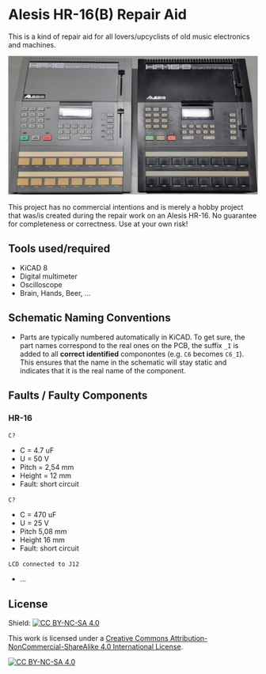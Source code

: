 # Alesis HR-16(B) Repair Aid

This is a kind of repair aid for all lovers/upcyclists of old music electronics and machines.

![Alesis HR16 and HR16-B on operating table](media/alesis_hr16_hr16b_op_table.jpg "Alesis HR16 and HR16-B on operating table")

This project has no commercial intentions and is merely a hobby project that was/is created during the repair work on an Alesis HR-16. No guarantee for completeness or correctness. Use at your own risk!

## Tools used/required

* KiCAD 8
* Digital multimeter
* Oscilloscope
* Brain, Hands, Beer, ...

## Schematic Naming Conventions

* Parts are typically numbered automatically in KiCAD. To get sure, the part names correspond to the real ones on the PCB, the suffix `_I` is added to all __correct identified__ componontes (e.g. `C6` becomes `C6_I`). This ensures that the name in the schematic will stay static and indicates that it is the real name of the component.


## Faults / Faulty Components

### HR-16

`C?`

* C = 4.7 uF
* U = 50 V
* Pitch = 2,54 mm
* Height = 12 mm
* Fault: short circuit

`C?`

* C = 470 uF
* U = 25 V
* Pitch 5,08 mm
* Height 16 mm
* Fault: short circuit

`LCD connected to J12`

* ...


## License

Shield: [![CC BY-NC-SA 4.0][cc-by-nc-sa-shield]][cc-by-nc-sa]

This work is licensed under a
[Creative Commons Attribution-NonCommercial-ShareAlike 4.0 International License][cc-by-nc-sa].

[![CC BY-NC-SA 4.0][cc-by-nc-sa-image]][cc-by-nc-sa]

[cc-by-nc-sa]: http://creativecommons.org/licenses/by-nc-sa/4.0/
[cc-by-nc-sa-image]: https://licensebuttons.net/l/by-nc-sa/4.0/88x31.png
[cc-by-nc-sa-shield]: https://img.shields.io/badge/License-CC%20BY--NC--SA%204.0-lightgrey.svg

